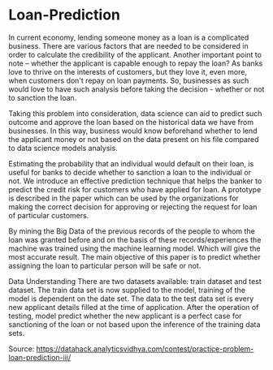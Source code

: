 # Loan-Prediction
In current economy, lending someone money as a loan is a complicated business. There are various factors that are needed to be considered in order to calculate the credibility of the applicant. Another important point to note – whether the applicant is capable enough to repay the loan? As banks love to thrive on the interests of customers, but they love it, even more, when customers don't repay on loan payments. So, businesses as such would love to have such analysis before taking the decision - whether or not to sanction the loan.

Taking this problem into consideration, data science can aid to predict such outcome and approve the loan based on the historical data we have from businesses. In this way, business would know beforehand whether to lend the applicant money or not based on the data present on his file compared to data science models analysis.

Estimating the probability that an individual would default on their loan, is useful for banks to decide whether to sanction a loan to the individual or not. We introduce an effective prediction technique that helps the banker to predict the credit risk for customers who have applied for loan. A prototype is described in the paper which can be used by the organizations for making the correct decision for approving or rejecting the request for loan of particular customers. 

By mining the Big Data of the previous records of the people to whom the loan was granted before and on the basis of these records/experiences the machine was trained using the machine learning model. Which will give the most accurate result. The main objective of this paper is to predict whether assigning the loan to particular person will be safe or not.

Data Understanding
There are two datasets available: train dataset and test dataset. The train data set is now supplied to the model, training of the model is dependent on the date set. The data to the test data set is every new applicant details filled at the time of application. After the operation of testing, model predict whether the new applicant is a perfect case for sanctioning of the loan or not based upon the inference of the training data sets.

Source: https://datahack.analyticsvidhya.com/contest/practice-problem-loan-prediction-iii/
